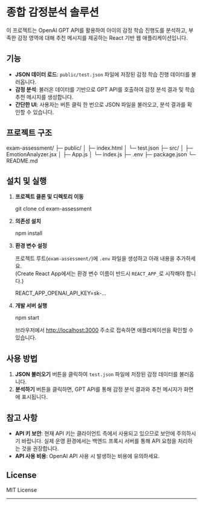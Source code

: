 

# 종합 감정분석 솔루션

이 프로젝트는 OpenAI GPT API를 활용하여 아이의 감정 학습 진행도를 분석하고, 부족한 감정 영역에 대해 추천 메시지를 제공하는 React 기반 웹 애플리케이션입니다.

## 기능

- **JSON 데이터 로드**: `public/test.json` 파일에 저장된 감정 학습 진행 데이터를 불러옵니다.
- **감정 분석**: 불러온 데이터를 기반으로 GPT API를 호출하여 감정 분석 결과 및 학습 추천 메시지를 생성합니다.
- **간단한 UI**: 사용자는 버튼 클릭 한 번으로 JSON 파일을 불러오고, 분석 결과를 확인할 수 있습니다.

## 프로젝트 구조


exam-assessment/
├─ public/
│  ├─ index.html
│  └─ test.json
├─ src/
│  ├─ EmotionAnalyzer.jsx
│  ├─ App.js
│  └─ index.js
├─ .env
├─ package.json
└─ README.md


## 설치 및 실행

1. **프로젝트 클론 및 디렉토리 이동**

   git clone <repository-url>
   cd exam-assessment

2. **의존성 설치**

   npm install

3. **환경 변수 설정**

   프로젝트 루트(`exam-assessment/`)에 `.env` 파일을 생성하고 아래 내용을 추가하세요.  
   (Create React App에서는 환경 변수 이름이 반드시 `REACT_APP_`로 시작해야 합니다.)

   REACT_APP_OPENAI_API_KEY=sk-...

4. **개발 서버 실행**

   npm start

   브라우저에서 [http://localhost:3000](http://localhost:3000) 주소로 접속하면 애플리케이션을 확인할 수 있습니다.

## 사용 방법

1. **JSON 불러오기** 버튼을 클릭하여 `test.json` 파일에 저장된 감정 데이터를 불러옵니다.
2. **분석하기** 버튼을 클릭하면, GPT API를 통해 감정 분석 결과와 추천 메시지가 화면에 표시됩니다.

## 참고 사항

- **API 키 보안**: 현재 API 키는 클라이언트 측에서 사용되고 있으므로 보안에 주의하시기 바랍니다. 실제 운영 환경에서는 백엔드 프록시 서버를 통해 API 요청을 처리하는 것을 권장합니다.
- **API 사용 비용**: OpenAI API 사용 시 발생하는 비용에 유의하세요.

## License

MIT License

---
